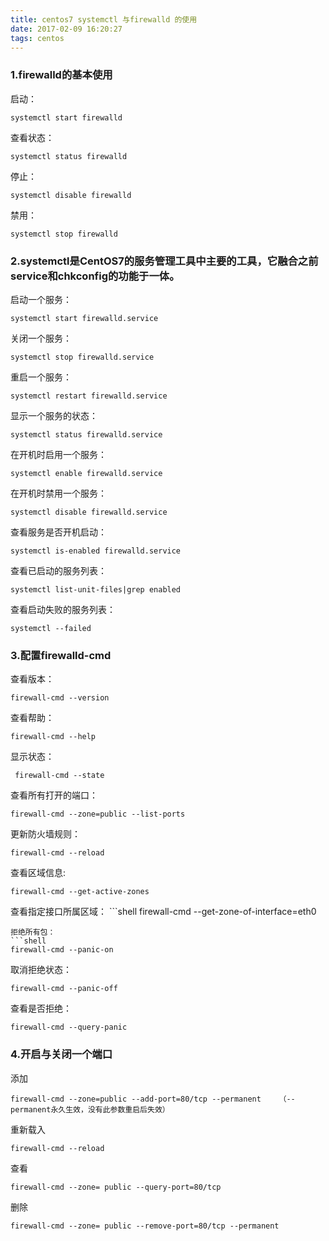 ```yaml
---
title: centos7 systemctl 与firewalld 的使用
date: 2017-02-09 16:20:27
tags: centos
---
```


### 1.firewalld的基本使用
启动：
```shell
systemctl start firewalld
```
查看状态： 
```shell
systemctl status firewalld 
```
停止： 
```shell
systemctl disable firewalld
```
禁用： 
```shell
systemctl stop firewalld
```

### 2.systemctl是CentOS7的服务管理工具中主要的工具，它融合之前service和chkconfig的功能于一体。
启动一个服务：
```shell
systemctl start firewalld.service
```
关闭一个服务： 
```shell
systemctl stop firewalld.service
```
重启一个服务： 
```shell
systemctl restart firewalld.service
```
显示一个服务的状态： 
```shell
systemctl status firewalld.service
```
在开机时启用一个服务： 
```shell
systemctl enable firewalld.service
```
在开机时禁用一个服务： 
```shell
systemctl disable firewalld.service
```
查看服务是否开机启动： 
```shell
systemctl is-enabled firewalld.service
```
查看已启动的服务列表： 
```shell
systemctl list-unit-files|grep enabled
```
查看启动失败的服务列表： 
```shell
systemctl --failed
```

### 3.配置firewalld-cmd

查看版本： 
```shell
firewall-cmd --version
```
查看帮助： 
```shell
firewall-cmd --help
```
显示状态：
```shell
 firewall-cmd --state
```
查看所有打开的端口： 
```shell
firewall-cmd --zone=public --list-ports
```
更新防火墙规则： 
```shell
firewall-cmd --reload
```
查看区域信息:  
```shell
firewall-cmd --get-active-zones
```
查看指定接口所属区域： ```shell
firewall-cmd --get-zone-of-interface=eth0
```
拒绝所有包：
​```shell
firewall-cmd --panic-on
```
取消拒绝状态： 
```shell
firewall-cmd --panic-off
```
查看是否拒绝： 
```shell
firewall-cmd --query-panic
```

### 4.开启与关闭一个端口
添加
```shell
firewall-cmd --zone=public --add-port=80/tcp --permanent    （--permanent永久生效，没有此参数重启后失效）
```
重新载入
```shell
firewall-cmd --reload
```
查看
```shell
firewall-cmd --zone= public --query-port=80/tcp
```
删除
```shell
firewall-cmd --zone= public --remove-port=80/tcp --permanent
```